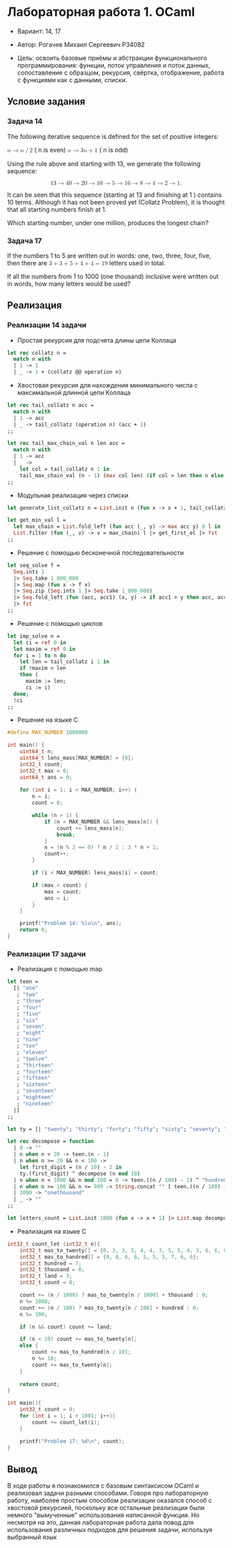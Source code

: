 # Лабораторная работа 1. OCaml

- Вариант: 14, 17

- Автор: Рогачев Михаил Сергеевич P34082

- Цель: освоить базовые приёмы и абстракции функционального программирования: функции, поток управления и поток данных, сопоставление с образцом, рекурсия, свёртка, отображение, работа с функциями как с данными, списки.

## Условие задания

### Задача 14
The following iterative sequence is defined for the set of positive integers:

<math xmlns="http://www.w3.org/1998/Math/MathML">
  <mi>n</mi>
  <mo accent="false" stretchy="false">&#x2192;</mo>
  <mi>n</mi>
  <mrow data-mjx-texclass="ORD">
    <mo>/</mo>
  </mrow>
  <mn>2</mn>
</math> (
n is even)

 <math xmlns="http://www.w3.org/1998/Math/MathML">
  <mi>n</mi>
  <mo accent="false" stretchy="false">&#x2192;</mo>
  <mn>3</mn>
  <mi>n</mi>
  <mo>+</mo>
  <mn>1</mn>
</math> ( n is odd)

Using the rule above and starting with 13, we generate the following sequence:

<math xmlns="http://www.w3.org/1998/Math/MathML" display="block">
  <mn>13</mn>
  <mo accent="false" stretchy="false">&#x2192;</mo>
  <mn>40</mn>
  <mo accent="false" stretchy="false">&#x2192;</mo>
  <mn>20</mn>
  <mo accent="false" stretchy="false">&#x2192;</mo>
  <mn>10</mn>
  <mo accent="false" stretchy="false">&#x2192;</mo>
  <mn>5</mn>
  <mo accent="false" stretchy="false">&#x2192;</mo>
  <mn>16</mn>
  <mo accent="false" stretchy="false">&#x2192;</mo>
  <mn>8</mn>
  <mo accent="false" stretchy="false">&#x2192;</mo>
  <mn>4</mn>
  <mo accent="false" stretchy="false">&#x2192;</mo>
  <mn>2</mn>
  <mo accent="false" stretchy="false">&#x2192;</mo>
  <mn>1.</mn>
</math>

It can be seen that this sequence (starting at 13
 and finishing at 1
) contains 10
 terms. Although it has not been proved yet (Collatz Problem), it is thought that all starting numbers finish at 1.

Which starting number, under one million, produces the longest chain?
### Задача 17

If the numbers 
1 to 5 
 are written out in words: one, two, three, four, five, then there are 
 <math xmlns="http://www.w3.org/1998/Math/MathML">
  <mn>3</mn>
  <mo>+</mo>
  <mn>3</mn>
  <mo>+</mo>
  <mn>5</mn>
  <mo>+</mo>
  <mn>4</mn>
  <mo>+</mo>
  <mn>4</mn>
  <mo>=</mo>
  <mn>19</mn>
</math>
 letters used in total.

If all the numbers from 
1 to 1000
 (one thousand) inclusive were written out in words, how many letters would be used?

## Реализация

### Реализации 14 задачи

- Простая рекурсия для подсчета длины цепи Коллаца
``` OCaml
let rec collatz n =
  match n with
  | 1 -> 1
  | _ -> 1 + (collatz @@ operation n)
```

- Хвостовая рекурсия для нахождения минимального числа с максимальной длинной цепи Коллаца
``` OCaml
let rec tail_collatz n acc =
  match n with
  | 1 -> acc
  | _ -> tail_collatz (operation n) (acc + 1)
;;

let rec tail_max_chain_val n len acc =
  match n with
  | 1 -> acc
  | _ ->
    let col = tail_collatz n 1 in
    tail_max_chain_val (n - 1) (max col len) (if col > len then n else acc)
;;
```

- Модульная реализация через списки
``` OCaml
let generate_list_collatz n = List.init n (fun x -> x + 1, tail_collatz (x + 1) 1)

let get_min_val l =
  let max_chain = List.fold_left (fun acc (_, y) -> max acc y) 0 l in
  List.filter (fun (_, v) -> v = max_chain) l |> get_first_el |> fst
;;
```

- Решение с помощью бесконечной последовательности
``` OCaml
let seq_solve f =
  Seq.ints 1
  |> Seq.take 1_000_000
  |> Seq.map (fun x -> f x)
  |> Seq.zip (Seq.ints 1 |> Seq.take 1_000_000)
  |> Seq.fold_left (fun (acc, acc1) (x, y) -> if acc1 > y then acc, acc1 else x, y) (0, 0)
  |> fst
;;
```

- Решение с помощью циклов
``` OCaml
let imp_solve n =
  let ci = ref 0 in
  let maxim = ref 0 in
  for i = 1 to n do
    let len = tail_collatz i 1 in
    if !maxim < len
    then (
      maxim := len;
      ci := i)
  done;
  !ci
;;
```

- Решение на языке C
``` C
#define MAX_NUMBER 1000000

int main() {
    uint64_t n;
    uint64_t lens_mass[MAX_NUMBER] = {0};
    int32_t count;
    int32_t max = 0;
    uint64_t ans = 0;
    
    for (int i = 1; i < MAX_NUMBER; i++) {
        n = i;
        count = 0;

        while (n > 1) {
            if (n < MAX_NUMBER && lens_mass[n]) {
                count += lens_mass[n];
                break;
            }
            n = (n % 2 == 0) ? n / 2 : 3 * n + 1;
            count++;
        }

        if (i < MAX_NUMBER) lens_mass[i] = count;

        if (max < count) {
            max = count;
            ans = i;
        }
    }

    printf("Problem 14: %lu\n", ans);
    return 0;
}
```

### Реализации 17 задачи

- Реализация с помощью map
``` OCaml
let teen =
  [| "one"
   ; "two"
   ; "three"
   ; "four"
   ; "five"
   ; "six"
   ; "seven"
   ; "eight"
   ; "nine"
   ; "ten"
   ; "eleven"
   ; "twelve"
   ; "thirteen"
   ; "fourteen"
   ; "fifteen"
   ; "sixteen"
   ; "seventeen"
   ; "eighteen"
   ; "nineteen"
  |]
;;

let ty = [| "twenty"; "thirty"; "forty"; "fifty"; "sixty"; "seventy"; "eighty"; "ninety" |]

let rec decompose = function
  | 0 -> ""
  | n when n < 20 -> teen.(n - 1)
  | n when n >= 20 && n < 100 ->
    let first_digit = (n / 10) - 2 in
    ty.(first_digit) ^ decompose (n mod 10)
  | n when n < 1000 && n mod 100 = 0 -> teen.((n / 100) - 1) ^ "hundred"
  | n when n >= 100 && n <= 999 -> String.concat "" [ teen.((n / 100) - 1); "hundredand"; decompose (n mod 100) ]
  | 1000 -> "onethousand"
  | _ -> ""
;;

let letters_count = List.init 1000 (fun x -> x + 1) |> List.map decompose |> String.concat "" |> String.length

```

- Реализация на языке С
``` C
int32_t count_let (int32_t n){
    int32_t mas_to_twenty[] = {0, 3, 3, 5, 4, 4, 3, 5, 5, 4, 3, 6, 6, 8, 8, 7, 7, 9, 8, 8};
    int32_t mas_to_handred[] = {0, 0, 6, 6, 5, 5, 5, 7, 6, 6};
    int32_t hundred = 7;
    int32_t thousand = 8;
    int32_t land = 3;
    int32_t count = 0;

    count += (n / 1000) ? mas_to_twenty[n / 1000] + thousand : 0;
    n %= 1000;
    count += (n / 100) ? mas_to_twenty[n / 100] + hundred : 0;
    n %= 100;

    if (n && count) count += land;

    if (n < 20) count += mas_to_twenty[n];
    else {
        count += mas_to_handred[n / 10];
        n %= 10;
        count += mas_to_twenty[n];
    }
    
    return count;
}

int main(){
    int32_t count = 0;
    for (int i = 1; i < 1001; i++){
        count += count_let(i);
    }

    printf("Problem 17: %d\n", count);
}
```

## Вывод

В ходе работы я познакомился с базовым синтаксисом OCaml и реализовал задачи разными способами. Говоря про лабораторную работу, наиболее простым способом реализации оказался способ с хвостовой рекурсией, поскольку все остальные реализации были немного "вымученные" использования написанной функции. Но несмотря на это, данная лабораторная работа дала повод для использования различных подходов для решения задачи, используя выбранный язык